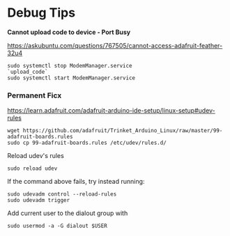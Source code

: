 # Debug Tips

**Cannot upload code to device - Port Busy**

https://askubuntu.com/questions/767505/cannot-access-adafruit-feather-32u4

    sudo systemctl stop ModemManager.service
    `upload_code`
    sudo systemctl start ModemManager.service

### Permanent Ficx

https://learn.adafruit.com/adafruit-arduino-ide-setup/linux-setup#udev-rules

    wget https://github.com/adafruit/Trinket_Arduino_Linux/raw/master/99-adafruit-boards.rules
    sudo cp 99-adafruit-boards.rules /etc/udev/rules.d/

Reload udev's rules

    sudo reload udev

If the command above fails, try instead running:

    sudo udevadm control --reload-rules
    sudo udevadm trigger

Add current user to the dialout group with

    sudo usermod -a -G dialout $USER
